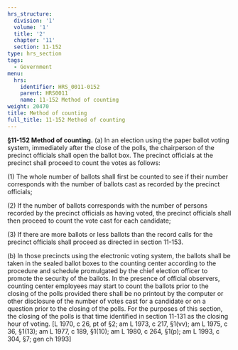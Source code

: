```yaml
---
hrs_structure:
  division: '1'
  volume: '1'
  title: '2'
  chapter: '11'
  section: 11-152
type: hrs_section
tags:
  - Government
menu:
  hrs:
    identifier: HRS_0011-0152
    parent: HRS0011
    name: 11-152 Method of counting
weight: 20470
title: Method of counting
full_title: 11-152 Method of counting
---
```

**§11-152 Method of counting.** (a) In an election using the paper ballot voting system, immediately after the close of the polls, the chairperson of the precinct officials shall open the ballot box. The precinct officials at the precinct shall proceed to count the votes as follows:

(1) The whole number of ballots shall first be counted to see if their number corresponds with the number of ballots cast as recorded by the precinct officials;

(2) If the number of ballots corresponds with the number of persons recorded by the precinct officials as having voted, the precinct officials shall then proceed to count the vote cast for each candidate;

(3) If there are more ballots or less ballots than the record calls for the precinct officials shall proceed as directed in section 11-153.

(b) In those precincts using the electronic voting system, the ballots shall be taken in the sealed ballot boxes to the counting center according to the procedure and schedule promulgated by the chief election officer to promote the security of the ballots. In the presence of official observers, counting center employees may start to count the ballots prior to the closing of the polls provided there shall be no printout by the computer or other disclosure of the number of votes cast for a candidate or on a question prior to the closing of the polls. For the purposes of this section, the closing of the polls is that time identified in section 11-131 as the closing hour of voting. [L 1970, c 26, pt of §2; am L 1973, c 217, §1(vv); am L 1975, c 36, §1(13); am L 1977, c 189, §1(10); am L 1980, c 264, §1(p); am L 1993, c 304, §7; gen ch 1993]